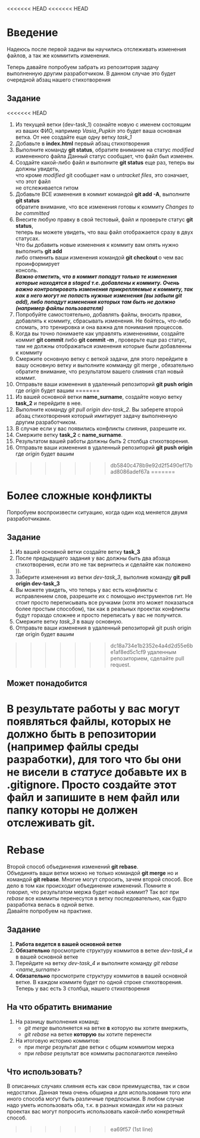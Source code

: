 <<<<<<< HEAD
<<<<<<< HEAD
# Введение
Надеюсь после первой задачи вы научились отслеживать изменения файлов, а так же коммитить изменения.

Теперь давайте попробуем забрать из репозитория задачу выполненную другим разработчиком. В данном 
случае это будет очередной абзац нашего стихотворения

## Задание 

<<<<<<< HEAD
1. Из текущей ветки (dev-task_1) сознайте новую с именем состоящим из ваших ФИО, например *Vasia_Pupkin* это
   будет ваша основная ветка. От нее создайте еще одну ветку *task_1*
2. Добавьте в **index.html** первый абзац стихотворения
3. Выполните команду **git status**, обратите внимание на статус *modified* измененного файла
   Данный статус сообщает, что файл был изменен.
4. Создайте какой-либо файл и выполните **git status** еще раз, теперь вы должны увидеть,  
   что кроме *modified* git сообщает нам о *untracket files*, это означает, что этот файл   
   не отслеживается гитом
5. Добавьте ВСЕ изменения в коммит командой **git add -A**, выполните **git status**  
   обратите внимание, что все изменения готовы к коммиту *Changes to be committed*  
6. Внесите любую правку в свой тестовый, файл и проверьте статус **git status**,  
   теперь вы можете увидеть, что ваш файл отображается сразу в двух статусах.  
   Что бы добавить новые изменения к коммиту вам опять нужно выполнить **git add**  
   либо отменить ваши изменения командой **git checkout <nameFiles>** о чем вас проинформирует  
   консоль.  
   ***Важно отметить, что в коммит попадут только те изменения которые находятся в *staged* т.е.
   добавлены к коммиту. Очень важно контролировать изменения прикрепляемые к коммиту, так как 
   в него могут не попасть нужные изменения (вы забыли **git add**), либо попадут изменения 
   которых там быть не должно (например файлы пользователя)***
7. Попробуйте самостоятельно, добавлять файлы, вносить правки, добавлять к коммиту, сбрасывать изменения.
   Не бойтесь, что-либо сломать, это тренировка и она важна для понимания процессов.
8. Когда вы точно понимаете как управлять изменениями, создайте коммит **git commit** либо 
   **git commit -m <nameCommit>**, проверьте еще раз статус, там не должны отображаться изменения
   которые были добавленны к коммиту
9. Смержите основную ветку с веткой задачи, для этого перейдите в вашу основную ветку и выполните
   комманду git merge <name branch>, обязательно обратите внимание, что результатом вашего слияния
   стал новый коммит.
10. Отправьте ваши изменения в удаленный репозиторий **git push origin** где *origin* будет вашим
=======
1. Из вашей основной ветки **name_surname**, создайте новую ветку **task_2** и перейдите в нее.
2. Выполните команду *git pull origin dev-task_2*. Вы заберете второй абзац стихотворения который
   имитирует задачу выполненную другим разработчиком.
3. В случае если у вас появились конфликты слияния, разрешите их.
4. Смержите ветку **task_2** с **name_surname**.
5. Результатом вашей работы должны быть 2 столбца стихотворения.
6. Отправьте ваши изменения в удаленный репозиторий **git push origin** где *origin* будет вашим
>>>>>>> db5840c478b9e92d2f5490ef17bad8086adef67a
=======
# Более сложные конфликты

Попробуем воспроизвести ситуацию, когда один код меняется двумя разработчиками.

## Задание 

1. Из вашей основной ветки создайте ветку **task_3**
2. После предыдущего задания у вас должны быть два абзаца стихотворения, если это не так
   вернитесь и сделайте как положено )).
3. Заберите изменения из ветки *dev-task_3*, выполнив команду **git pull origin dev-task_3**
4. Вы можете увидеть, что теперь у вас есть конфликты с исправлением слов, разрешите их с
   помощью инструментов гит. Не стоит просто переписывать все ручками (хотя это может 
   показаться более простым способом), так как в реальных проектах конфликты будут гораздо 
   сложнее и просто переписать у вас не получится.
5. Смержите ветку *task_3* в вашу основную.
6. Отправьте ваши изменения в удаленный репозиторий git push origin где origin будет вашим 
>>>>>>> dc18a734e1b2352e4a4d2d55e6be1af8ed5c1cf9
   удаленным репозиторием, сделайте pull request.


## Может понадобится
В результате работы у вас могут появляться файлы, которых не должно быть в репозитории
(например файлы среды разработки), для того что бы они не висели в *статусе* добавьте 
их в **.gitignore**. Просто создайте этот файл и запишите в нем файл или папку которы не должен
отслеживать git.
=======
# Rebase

  Второй способ объединения изменений **git rebase**.  
  Объединять ваши ветки можно не только командой **git merge** но и командой **git rebase**.
  Многие могут спросить, зачем второй способ. Все дело в том как происходит объединение изменений. 
  Помните я говорил, что результатом мержа будет новый коммит? Так вот при *rebase* все коммиты 
  перенесутся в ветку последовательно, как будто разработка велась в одной ветке.  
  Давайте попробуем на практике.


## Задание 

1. **Работа ведется в вашей основной ветке**
2. **Обязательно** просмотрите структуру коммитов в ветке *dev-task_4* и в вашей основной ветке
3. Перейдите на ветку *dev-task_4* и выполните команду *git rebase <name_surname>*
4. **Обязательно** просмотрите структуру коммитов в вашей основной ветке. В каждом коммите будет
   по одной строке стихотворения. Теперь у вас есть 3 столбца, нашего стихотворения
   
## На что обратить внимание
1. На разницу выполнения команд:
    * *git merge* выполняется на ветке **в** которую вы хотите вмержить, 
    * *git rebase* на ветке **которую** вы хотите перенести
2. На итоговую историю коммитов:
    * при *merge* результат две ветки с общим коммитом мержа
    * при *rebase* результат все коммиты располагаются линейно
    
## Что использовать?
  В описанных случаях слияния есть как свои преимущества, так и свои недостатки. Данная тема 
  очень обширна и для использования того или иного способа могут быть различные предпосылки. 
  В любом случае надо уметь использовать оба, т.к. в разных командах или на разных проектах 
  вас могут попросить использовать какой-либо конкретный способ.
>>>>>>> ea69f57 (1st line)
